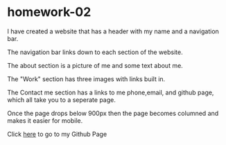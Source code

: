 # homework-02

I have created a website that has a header with my name and a navigation bar.

The navigation bar links down to each section of the website.

The about section is a picture of me and some text about me.

The "Work" section has three images with links built in.

The Contact me section has a links to me phone,email, and github page, which all take you to a seperate page.

Once the page drops below 900px then the page becomes columned and makes it easier for mobile.

Click [here](https://ryancarey18.github.io/homework-02/) to go to my Github Page